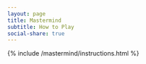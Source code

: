 ```yaml
---
layout: page
title: Mastermind
subtitle: How to Play
social-share: true
---
```


{% include /mastermind/instructions.html %}
